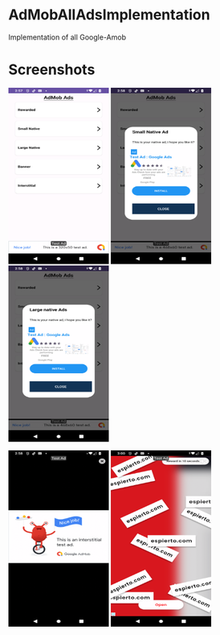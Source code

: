 # AdMobAllAdsImplementation
Implementation of all Google-Amob

# Screenshots
<img width="200" height="350" src="screenshots/Screenshot_20231009-145722.png" alt="Image" > <img width="200" height="350" src="screenshots/Screenshot_20231009-145820.png" alt="Image" > <img width="200" height="350" src="screenshots/Screenshot_20231009-145828.png" alt="Image" >


<img width="200" height="350" src="screenshots/Screenshot_20231009-145835.png" alt="Image" > <img width="200" height="350" src="screenshots/Screenshot_20231009-150013.png" alt="Image" >





